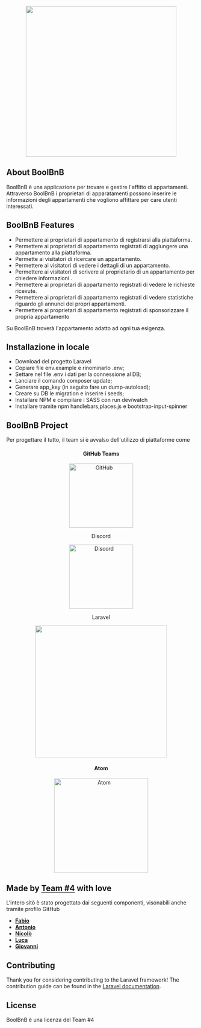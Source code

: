 <p align="center"><img src="https://www.boolean.careers/images/common/logo.png" width="400"></p>

## About BoolBnB

BoolBnB è una applicazione per trovare e gestire l'affitto di appartamenti.
Attraverso BoolBnB i proprietari di apparatamenti possono inserire le informazioni degli appartamenti che vogliono affittare per care utenti interessati.

## BoolBnB Features

- Permettere ai proprietari di appartamento di registrarsi alla piattaforma.
- Permettere ai proprietari di appartamento registrati di aggiungere una appartamento alla piattaforma.
- Permette ai visitatori di ricercare un appartamento.
- Permettere ai visitatori di vedere i dettagli di un appartamento.
- Permettere ai visitatori di scrivere al proprietario di un appartamento per chiedere informazioni	.
- Permettere ai proprietari di appartamento registrati di vedere le richieste ricevute.
- Permettere ai proprietari di appartamento registrati di vedere statistiche riguardo gli annunci dei propri appartamenti.
- Permettere ai proprietari di appartamento registrati di sponsorizzare il propria appartamento

Su BoolBnB troverà l'appartamento adatto ad ogni tua esigenza.

## Installazione in locale

- Download del progetto Laravel
- Copiare file env.example e rinominarlo .env;
- Settare nel file .env i dati per la connessione al DB;
- Lanciare il comando composer update;
- Generare app_key (in seguito fare un dump-autoload);
- Creare su DB le migration e inserire i seeds;
- Installare NPM e compilare i SASS con run dev/watch
- Installare tramite npm handlebars,places.js e bootstrap-input-spinner

## BoolBnB Project

Per progettare il tutto, il team si è avvalso dell'utilizzo di piattaforme come

<h4 align="center"> GitHub Teams </h4>

<p align="center">
<a href="https://github.com/team#organizations"><img src="https://github.githubassets.com/images/modules/logos_page/Octocat.png" alt="GitHub" width="170"></a>

<p align="center"> Discord </p>

<p align="center">
<a href="https://discord.com"><img src="https://discord.com/assets/f8389ca1a741a115313bede9ac02e2c0.svg" alt="Discord" width="170"></a>

<p align="center"> Laravel </p>

<p align="center"><img src="https://res.cloudinary.com/dtfbvvkyp/image/upload/v1566331377/laravel-logolockup-cmyk-red.svg" width="350"></p>

<h4 align="center"> Atom </h4>

<p align="center">
<a href="https://atom.io"><img src="https://aws1.discourse-cdn.com/business6/uploads/github_atom/original/3X/9/1/91cdcb0091c80a4ad6d74746fa4aec054f2278bc.png" alt="Atom" width="250"></a>

## Made by **[Team #4](https://github.com/orgs/Team4-Boolean/teams/team4)** with love

L'intero sitò è stato progettato dai seguenti componenti, visonabili anche tramite profilo GitHub

- **[Fabio](https://github.com/fabiofanta)**
- **[Antonio](https://github.com/AntonioMeloni)**
- **[Nicolò](https://github.com/niccolopredazzer)**
- **[Luca](https://github.com/Ljnce)**
- **[Giovanni](https://github.com/GiovanniDiana511)**


## Contributing

Thank you for considering contributing to the Laravel framework! The contribution guide can be found in the [Laravel documentation](https://laravel.com/docs/contributions).

## License

BoolBnB è una licenza del Team #4
